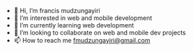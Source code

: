 - 👋 Hi, I’m francis mudzungayiri
- 👀 I’m interested in web and mobile development
- 🌱 I’m currently learning web development
- 💞️ I’m looking to collaborate on web and mobile dev projects
- 📫 How to reach me fmudzungayiri@gmail.com

<!---
francismudzungayiri/francismudzungayiri is a ✨ special ✨ repository because its `README.md` (this file) appears on your GitHub profile.
You can click the Preview link to take a look at your changes.
--->
